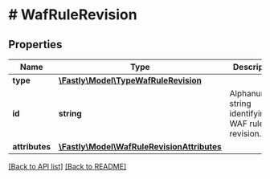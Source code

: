 # # WafRuleRevision

## Properties

Name | Type | Description | Notes
------------ | ------------- | ------------- | -------------
**type** | [**\Fastly\Model\TypeWafRuleRevision**](TypeWafRuleRevision.md) |  | [optional]
**id** | **string** | Alphanumeric string identifying a WAF rule revision. | [optional] [readonly]
**attributes** | [**\Fastly\Model\WafRuleRevisionAttributes**](WafRuleRevisionAttributes.md) |  | [optional]

[[Back to API list]](../../README.md#endpoints) [[Back to README]](../../README.md)

